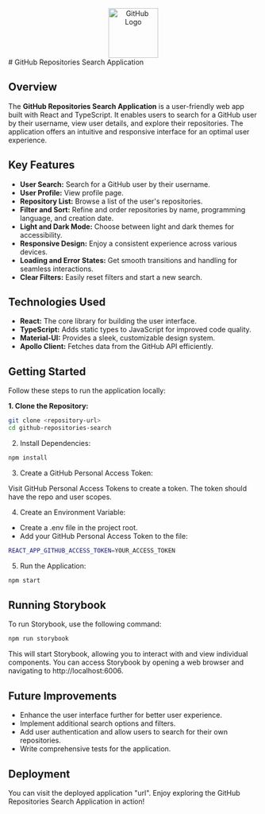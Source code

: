 <div align="center">
  <img src="https://github.com/emnaboukhris/deploiment-tp1/assets/79046370/a6e25e92-f5df-46b6-8051-47a549fdb1c1" alt="GitHub Logo" width="100">
</div>
# GitHub Repositories Search Application


## Overview

The **GitHub Repositories Search Application** is a user-friendly web app built with React and TypeScript. It enables users to search for a GitHub user by their username, view user details, and explore their repositories. The application offers an intuitive and responsive interface for an optimal user experience.

## Key Features

- **User Search:** Search for a GitHub user by their username.
- **User Profile:** View profile page.
- **Repository List:** Browse a list of the user's repositories.
- **Filter and Sort:** Refine and order repositories by name, programming language, and creation date.
- **Light and Dark Mode:** Choose between light and dark themes for accessibility.
- **Responsive Design:** Enjoy a consistent experience across various devices.
- **Loading and Error States:** Get smooth transitions and handling for seamless interactions.
- **Clear Filters:** Easily reset filters and start a new search.

## Technologies Used

- **React:** The core library for building the user interface.
- **TypeScript:** Adds static types to JavaScript for improved code quality.
- **Material-UI:** Provides a sleek, customizable design system.
- **Apollo Client:** Fetches data from the GitHub API efficiently.

## Getting Started

Follow these steps to run the application locally:

**1. Clone the Repository:**

```bash
git clone <repository-url>
cd github-repositories-search
```
2. Install Dependencies:
```bash
npm install
```
3. Create a GitHub Personal Access Token:

Visit GitHub Personal Access Tokens to create a token.
The token should have the repo and user scopes.

4. Create an Environment Variable:
- Create a .env file in the project root.
- Add your GitHub Personal Access Token to the file:
```bash
REACT_APP_GITHUB_ACCESS_TOKEN=YOUR_ACCESS_TOKEN
```
5. Run the Application:
```bash
npm start
```

## Running Storybook

To run Storybook, use the following command:

```bash
npm run storybook
```

This will start Storybook, allowing you to interact with and view individual components.
You can access Storybook by opening a web browser and navigating to http://localhost:6006.


## Future Improvements
- Enhance the user interface further for better user experience.
- Implement additional search options and filters.
- Add user authentication and allow users to search for their own repositories.
- Write comprehensive tests for the application.



## Deployment
You can visit the deployed application "url". 
Enjoy exploring the GitHub Repositories Search Application in action!




